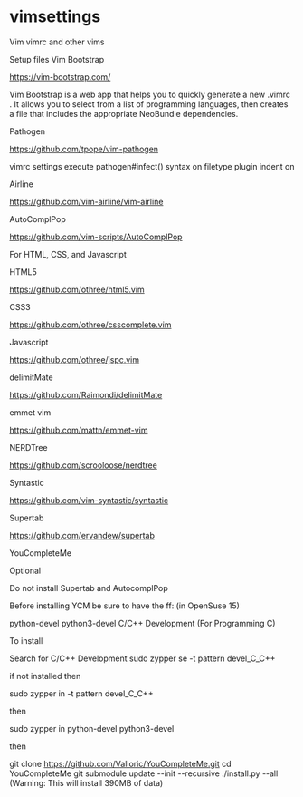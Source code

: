 # vimsettings
Vim vimrc and other vims

Setup files
Vim Bootstrap 

https://vim-bootstrap.com/

Vim Bootstrap is a web app that helps you to quickly generate a new .vimrc . 
It allows you to select from a list of programming languages, 
then creates a file that includes the appropriate NeoBundle dependencies. 


Pathogen

https://github.com/tpope/vim-pathogen

vimrc settings
execute pathogen#infect()
syntax on
filetype plugin indent on

Airline

https://github.com/vim-airline/vim-airline

AutoComplPop

https://github.com/vim-scripts/AutoComplPop

For HTML, CSS, and Javascript

HTML5

https://github.com/othree/html5.vim

CSS3

https://github.com/othree/csscomplete.vim

Javascript

https://github.com/othree/jspc.vim

delimitMate

https://github.com/Raimondi/delimitMate

emmet vim

https://github.com/mattn/emmet-vim

NERDTree

https://github.com/scrooloose/nerdtree

Syntastic

https://github.com/vim-syntastic/syntastic

Supertab

https://github.com/ervandew/supertab

YouCompleteMe

Optional

Do not install Supertab and AutocomplPop

Before installing YCM be sure to have the ff: (in OpenSuse 15)

python-devel
python3-devel
C/C++ Development (For Programming C)

To install

Search for C/C++ Development
sudo zypper se -t pattern devel_C_C++

if not installed then

sudo zypper in -t pattern devel_C_C++

then

sudo zypper in python-devel python3-devel

then

git clone https://github.com/Valloric/YouCompleteMe.git
cd YouCompleteMe
git submodule update --init --recursive
./install.py --all (Warning: This will install 390MB of data)

